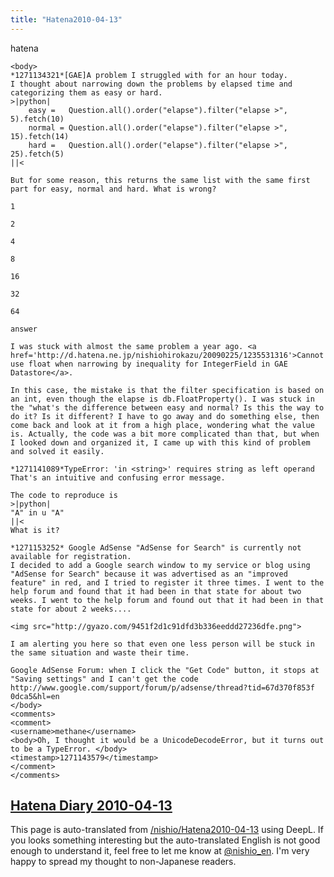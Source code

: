 ```yaml
---
title: "Hatena2010-04-13"
---
```


hatena

```
<body>
*1271134321*[GAE]A problem I struggled with for an hour today.
I thought about narrowing down the problems by elapsed time and categorizing them as easy or hard.
>|python|
    easy =   Question.all().order("elapse").filter("elapse >", 5).fetch(10)
    normal = Question.all().order("elapse").filter("elapse >", 15).fetch(14)
    hard =   Question.all().order("elapse").filter("elapse >", 25).fetch(5)
||<

But for some reason, this returns the same list with the same first part for easy, normal and hard. What is wrong?

1

2

4

8

16

32

64

answer

I was stuck with almost the same problem a year ago. <a href='http://d.hatena.ne.jp/nishiohirokazu/20090225/1235531316'>Cannot use float when narrowing by inequality for IntegerField in GAE Datastore</a>.

In this case, the mistake is that the filter specification is based on an int, even though the elapse is db.FloatProperty(). I was stuck in the "what's the difference between easy and normal? Is this the way to do it? Is it different? I have to go away and do something else, then come back and look at it from a high place, wondering what the value is. Actually, the code was a bit more complicated than that, but when I looked down and organized it, I came up with this kind of problem and solved it easily.

*1271141089*TypeError: 'in <string>' requires string as left operand
That's an intuitive and confusing error message.

The code to reproduce is
>|python|
"A" in u "A"
||<
What is it?

*1271153252* Google AdSense "AdSense for Search" is currently not available for registration.
I decided to add a Google search window to my service or blog using "AdSense for Search" because it was advertised as an "improved feature" in red, and I tried to register it three times. I went to the help forum and found that it had been in that state for about two weeks. I went to the help forum and found out that it had been in that state for about 2 weeks....

<img src="http://gyazo.com/9451f2d1c91dfd3b336eeddd27236dfe.png">

I am alerting you here so that even one less person will be stuck in the same situation and waste their time.

Google AdSense Forum: when I click the "Get Code" button, it stops at "Saving settings" and I can't get the code http://www.google.com/support/forum/p/adsense/thread?tid=67d370f853f 0dca5&hl=en
</body>
<comments>
<comment>
<username>methane</username>
<body>Oh, I thought it would be a UnicodeDecodeError, but it turns out to be a TypeError. </body>
<timestamp>1271143579</timestamp>
</comment>
</comments>
```


[Hatena Diary 2010-04-13](https://nishiohirokazu.hatenadiary.org/archive/2010/04/13)
---
This page is auto-translated from [/nishio/Hatena2010-04-13](https://scrapbox.io/nishio/Hatena2010-04-13) using DeepL. If you looks something interesting but the auto-translated English is not good enough to understand it, feel free to let me know at [@nishio_en](https://twitter.com/nishio_en). I'm very happy to spread my thought to non-Japanese readers.